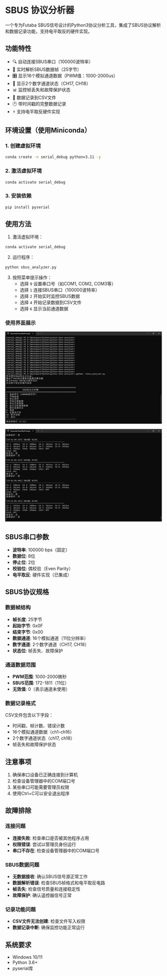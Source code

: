 # SBUS 协议分析器

一个专为Futaba SBUS信号设计的Python3协议分析工具，集成了SBUS协议解析和数据记录功能，支持电平取反的硬件实现。

## 功能特性

- 🔍 自动连接SBUS串口（100000波特率）
- 📡 实时解析SBUS数据帧（25字节）
- 🎛️ 显示16个模拟通道数据（PWM值：1000-2000us）
- 🔢 显示2个数字通道状态（CH17, CH18）
- 📊 监控帧丢失和故障保护状态
- 📝 数据记录到CSV文件
- 🕐 带时间戳的完整数据记录
- ⚡ 支持电平取反硬件实现

## 环境设置（使用Miniconda）

### 1. 创建虚拟环境
```bash
conda create -n serial_debug python=3.11 -y
```

### 2. 激活虚拟环境
```bash
conda activate serial_debug
```

### 3. 安装依赖
```bash
pip install pyserial
```

## 使用方法

1. 激活虚拟环境：
```bash
conda activate serial_debug
```

2. 运行程序：
```bash
python sbus_analyzer.py
```

3. 按照菜单提示操作：
   - 选择 `9` 设置串口号（如COM1, COM2, COM3等）
   - 选择 `1` 连接SBUS串口（100000波特率）
   - 选择 `2` 开始实时监控SBUS数据
   - 选择 `4` 开始记录数据到CSV文件
   - 选择 `6` 显示当前通道数据

### 使用界面展示

![SBUS分析器主界面](imgs/1.png)

![SBUS数据分析界面](imgs/2.png)

## SBUS串口参数

- **波特率**: 100000 bps（固定）
- **数据位**: 8位
- **停止位**: 2位
- **校验位**: 偶校验（Even Parity）
- **电平取反**: 硬件实现（已集成）

## SBUS协议规格

### 数据帧结构
- **帧长度**: 25字节
- **起始字节**: 0x0F
- **结束字节**: 0x00
- **数据通道**: 16个模拟通道（11位分辨率）
- **数字通道**: 2个数字通道（CH17, CH18）
- **状态位**: 帧丢失、故障保护

### 通道数据范围
- **PWM范围**: 1000-2000微秒
- **SBUS范围**: 172-1811（11位）
- **无效值**: 0（表示通道未使用）

### 数据记录格式
CSV文件包含以下字段：
- 时间戳、帧计数、错误计数
- 16个模拟通道数据（ch1-ch16）
- 2个数字通道状态（ch17, ch18）
- 帧丢失和故障保护状态

## 注意事项

1. 确保串口设备已正确连接到计算机
2. 检查设备管理器中的COM端口号
3. 某些串口可能需要管理员权限
4. 使用Ctrl+C可以安全退出程序

## 故障排除

### 连接问题
- **连接失败**: 检查串口是否被其他程序占用
- **权限错误**: 尝试以管理员身份运行
- **串口不存在**: 检查设备管理器中的COM端口号

### SBUS数据问题
- **无数据接收**: 确认SBUS信号源正常工作
- **数据解析错误**: 检查SBUS帧格式和电平取反电路
- **帧丢失**: 检查信号质量和连接稳定性
- **故障保护**: 确认遥控器信号正常

### 记录功能问题
- **CSV文件无法创建**: 检查文件写入权限
- **数据记录中断**: 确保监控功能正常运行

## 系统要求

- Windows 10/11
- Python 3.6+
- pyserial库
